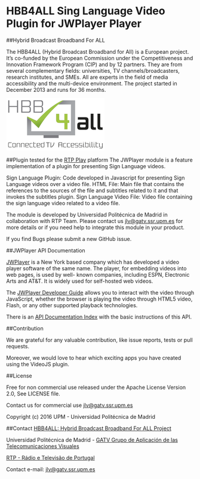 # HBB4ALL Sing Language Video Plugin for JWPlayer Player

##Hybrid Broadcast Broadband For ALL

The HBB4ALL (Hybrid Broadcast Broadband for All) is a European project. It’s co-funded by the European Commission under the Competitiveness and Innovation Framework Program (CIP) and by 12 partners. They are from several complementary fields: universities, TV channels/broadcasters, research institutes, and SMEs. All are experts in the field of media accessibility and the multi-device environment. The project started in December 2013 and runs for 36 months.

![alt tag](icons/hbb4all_logo.png)

##Plugin tested for the [RTP Play](www.rtp.pt/play) platform 
The JWPlayer module is a feature implementation of a plugin for presenting Sign Language videos.

Sign Language Plugin: Code developed in Javascript for presenting Sign Language videos over a video file.
HTML File: Main file that contains the references to the sources of the file and subtitles related to it and that invokes the subtitles plugin.
Sign Language Video File: Video file containing the sign language video related to a video file.

The module is developed by Universidad Politécnica de Madrid in collaboration with RTP Team. 
Please contact us jlv@gatv.ssr.upm.es for more details or if you need help to integrate this module in your product.

If you find Bugs please submit a new GitHub issue.

##JWPlayer API Documentation

[JWPlayer](https://www.jwplayer.com/) is a New York based company which has developed a video player software of the same name. The player, for embedding videos into web pages, is used by well- known companies, including ESPN, Electronic Arts and AT&T. It is widely used for self-hosted web videos.

The [JWPlayer Developer Guide](https://developer.jwplayer.com/) allows you to interact with the video through JavaScript, whether the browser is playing the video through HTML5 video, Flash, or any other supported playback technologies.

There is an [API Documentation Index](https://developer.jwplayer.com/jw-player/docs/developer-guide/api/javascript_api_reference/) with the basic instructions of this API.

##Contribution

We are grateful for any valuable contribution, like issue reports, tests or pull requests.

Moreover, we would love to hear which exciting apps you have created using the VideoJS plugin.

##License

Free for non commercial use released under the Apache License Version 2.0, See LICENSE file.

Contact us for commercial use jlv@gatv.ssr.upm.es

Copyright (c) 2016 UPM - Universidad Politécnica de Madrid

##Contact
[HBB4ALL: Hybrid Broadcast Broadband For ALL Project](http://www.hbb4all.eu/)

Universidad Politécnica de Madrid - [GATV Grupo de Aplicación de las Telecomunicaciones Visuales](http://www.gatv.ssr.upm.es)

[RTP - Rádio e Televisão de Portugal](http://www.rtp.pt/)

Contact e-mail: jlv@gatv.ssr.upm.es
